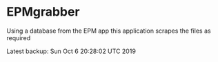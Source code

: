 # EPMgrabber
Using a database from the EPM app this application scrapes the files as required


Latest backup: Sun Oct 6 20:28:02 UTC 2019
